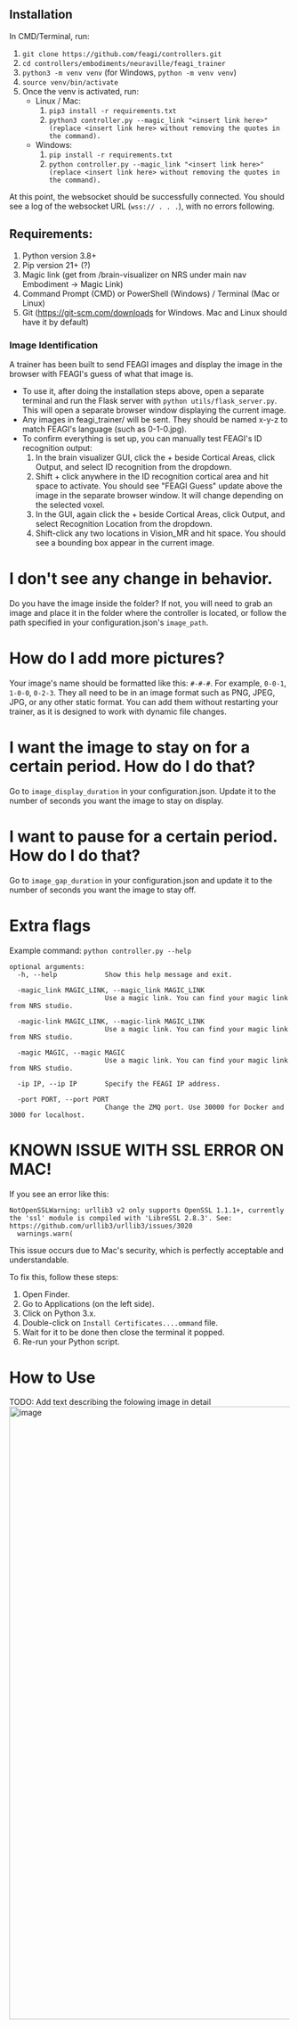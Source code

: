 ## Installation

In CMD/Terminal, run:

1. `git clone https://github.com/feagi/controllers.git`
2. `cd controllers/embodiments/neuraville/feagi_trainer`
3. `python3 -m venv venv` (for Windows, `python -m venv venv`)
4. `source venv/bin/activate`
5. Once the venv is activated, run:
   - Linux / Mac:
     1. `pip3 install -r requirements.txt`
     2. `python3 controller.py --magic_link "<insert link here>" (replace <insert link here> without removing the quotes in the command).`
   - Windows:
     1. `pip install -r requirements.txt`
     2. `python controller.py --magic_link "<insert link here>" (replace <insert link here> without removing the quotes in the command).`

At this point, the websocket should be successfully connected. You should see a log of the websocket URL (`wss:// . . .`), with no errors following.

## Requirements:

1. Python version 3.8+
2. Pip version 21+ (?)
3. Magic link (get from /brain-visualizer on NRS under main nav Embodiment -> Magic Link)
4. Command Prompt (CMD) or PowerShell (Windows) / Terminal (Mac or Linux)
5. Git (https://git-scm.com/downloads for Windows. Mac and Linux should have it by default)

### Image Identification

A trainer has been built to send FEAGI images and display the image in the browser with FEAGI's guess of what that image is.

- To use it, after doing the installation steps above, open a separate terminal and run the Flask server with `python utils/flask_server.py`. This will open a separate browser window displaying the current image.
- Any images in feagi_trainer/ will be sent. They should be named x-y-z to match FEAGI's language (such as 0-1-0.jpg).
- To confirm everything is set up, you can manually test FEAGI's ID recognition output:
  1. In the brain visualizer GUI, click the + beside Cortical Areas, click Output, and select ID recognition from the dropdown.
  2. Shift + click anywhere in the ID recognition cortical area and hit space to activate. You should see "FEAGI Guess" update above the image in the separate browser window. It will change depending on the selected voxel.
  3. In the GUI, again click the + beside Cortical Areas, click Output, and select Recognition Location from the dropdown.
  4. Shift-click any two locations in Vision_MR and hit space. You should see a bounding box appear in the current image.



# I don't see any change in behavior.
Do you have the image inside the folder? If not, you will need to grab an image and place it in the folder where the controller is located, or follow the path specified in your configuration.json's `image_path`.

# How do I add more pictures?
Your image's name should be formatted like this: `#-#-#`. For example, `0-0-1`, `1-0-0`, `0-2-3`. They all need to be in an image format such as PNG, JPEG, JPG, or any other static format. You can add them without restarting your trainer, as it is designed to work with dynamic file changes.

# I want the image to stay on for a certain period. How do I do that?
Go to `image_display_duration` in your configuration.json. Update it to the number of seconds you want the image to stay on display.

# I want to pause for a certain period. How do I do that?
Go to `image_gap_duration` in your configuration.json and update it to the number of seconds you want the image to stay off.

# Extra flags
Example command: `python controller.py --help`
```commandline
optional arguments:
  -h, --help            Show this help message and exit.
  
  -magic_link MAGIC_LINK, --magic_link MAGIC_LINK
                        Use a magic link. You can find your magic link from NRS studio.
                        
  -magic-link MAGIC_LINK, --magic-link MAGIC_LINK
                        Use a magic link. You can find your magic link from NRS studio.
                        
  -magic MAGIC, --magic MAGIC
                        Use a magic link. You can find your magic link from NRS studio.
                        
  -ip IP, --ip IP       Specify the FEAGI IP address.
  
  -port PORT, --port PORT
                        Change the ZMQ port. Use 30000 for Docker and 3000 for localhost.

```

# KNOWN ISSUE WITH SSL ERROR ON MAC!

If you see an error like this:
```commandline
NotOpenSSLWarning: urllib3 v2 only supports OpenSSL 1.1.1+, currently the 'ssl' module is compiled with 'LibreSSL 2.8.3'. See: https://github.com/urllib3/urllib3/issues/3020
  warnings.warn(
```

This issue occurs due to Mac's security, which is perfectly acceptable and understandable.

To fix this, follow these steps:

1. Open Finder.
2. Go to Applications (on the left side).
3. Click on Python 3.x.
4. Double-click on `Install Certificates....ommand` file.
5. Wait for it to be done then close the terminal it popped.
6. Re-run your Python script.



# How to Use
TODO: Add text describing the folowing image in detail
<img width="1100" alt="image" src="https://github.com/user-attachments/assets/51ba52cd-ee9c-4560-84da-b979c96206a3">
